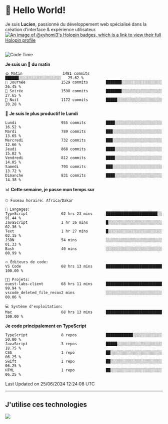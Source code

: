 # 👋 Hello World!

Je suis **Lucien**, passionné du développement web spécialisé dans la création d'interface & expérience utilisateur.
[![An image of @xyhomi3's Holopin badges, which is a link to view their full Holopin profile](https://holopin.me/xyhomi3)](https://holopin.io/@xyhomi3)

##

<!--START_SECTION:waka-->
![Code Time](http://img.shields.io/badge/Code%20Time-1%2C451%20hrs%2047%20mins-blue)

**Je suis un 🐤 du matin** 

```text
🌞 Matin                  1481 commits        ██████░░░░░░░░░░░░░░░░░░░   25.62 % 
🌆 Journée                1529 commits        ███████░░░░░░░░░░░░░░░░░░   26.45 % 
🌃 Soirée                 1598 commits        ███████░░░░░░░░░░░░░░░░░░   27.65 % 
🌙 Nuit                   1172 commits        █████░░░░░░░░░░░░░░░░░░░░   20.28 % 
```
📅 **Je suis le plus productif le Lundi** 

```text
Lundi                    955 commits         ████░░░░░░░░░░░░░░░░░░░░░   16.52 % 
Mardi                    789 commits         ███░░░░░░░░░░░░░░░░░░░░░░   13.65 % 
Mercredi                 732 commits         ███░░░░░░░░░░░░░░░░░░░░░░   12.66 % 
Jeudi                    868 commits         ████░░░░░░░░░░░░░░░░░░░░░   15.02 % 
Vendredi                 812 commits         ████░░░░░░░░░░░░░░░░░░░░░   14.05 % 
Samedi                   793 commits         ███░░░░░░░░░░░░░░░░░░░░░░   13.72 % 
Dimanche                 831 commits         ████░░░░░░░░░░░░░░░░░░░░░   14.38 % 
```


📊 **Cette semaine, je passe mon temps sur** 

```text
🕑︎ Fuseau horaire: Africa/Dakar

💬 Langages: 
TypeScript               62 hrs 23 mins      ███████████████████████░░   91.44 % 
JavaScript               1 hr 36 mins        █░░░░░░░░░░░░░░░░░░░░░░░░   02.36 % 
Text                     1 hr 27 mins        █░░░░░░░░░░░░░░░░░░░░░░░░   02.15 % 
JSON                     54 mins             ░░░░░░░░░░░░░░░░░░░░░░░░░   01.33 % 
Bash                     40 mins             ░░░░░░░░░░░░░░░░░░░░░░░░░   00.99 % 

🔥 Éditeurs de code: 
VS Code                  68 hrs 13 mins      █████████████████████████   100.00 % 

🐱‍💻 Projets: 
ouest-labs-client        68 hrs 11 mins      █████████████████████████   99.94 % 
vscode_deleted_file_recov2 mins              ░░░░░░░░░░░░░░░░░░░░░░░░░   00.06 % 

💻 Système d'exploitation: 
Mac                      68 hrs 13 mins      █████████████████████████   100.00 % 
```

**Je code principalement en TypeScript** 

```text
TypeScript               8 repos             ████████████░░░░░░░░░░░░░   50.00 % 
JavaScript               3 repos             █████░░░░░░░░░░░░░░░░░░░░   18.75 % 
CSS                      1 repo              ██░░░░░░░░░░░░░░░░░░░░░░░   06.25 % 
Swift                    1 repo              ██░░░░░░░░░░░░░░░░░░░░░░░   06.25 % 
HTML                     1 repo              ██░░░░░░░░░░░░░░░░░░░░░░░   06.25 % 
```




 Last Updated on 25/06/2024 12:24:08 UTC
<!--END_SECTION:waka-->
---

## J'utilise ces technologies

<p align="left">
  <a href="https://skillicons.dev">
    <img src="https://skillicons.dev/icons?i=ts,js,md,scss,tailwind,react,docker,express,astro,vite,nextjs,vercel,figma,ableton" />
  </a>
</p>

